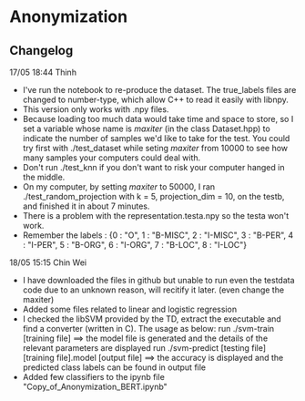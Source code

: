 # Anonymization

## Changelog
17/05 18:44 Thinh
  - I've run the notebook to re-produce the dataset. The true_labels files are changed to number-type, which allow C++ to read it easily with libnpy.
  - This version only works with .npy files.
  - Because loading too much data would take time and space to store, so I set a variable whose name is *maxiter* (in the class Dataset.hpp) to indicate the number of samples we'd like to take for the test. You could try first with ./test_dataset while seting *maxiter* from 10000 to see how many samples your computers could deal with.
  - Don't run ./test_knn if you don't want to risk your computer hanged in the middle.
  - On my computer, by setting *maxiter* to 50000, I ran ./test_random_projection with k = 5, projection_dim = 10, on the testb, and finished it in about 7 minutes.
  - There is a problem with the representation.testa.npy so the testa won't work.
  - Remember the labels : {0 : "O", 1 : "B-MISC", 2 : "I-MISC", 3 : "B-PER",
                           4 : "I-PER", 5 : "B-ORG", 6 : "I-ORG", 7 : "B-LOC", 8 : "I-LOC"}

18/05 15:15 Chin Wei
  - I have downloaded the files in github but unable to run even the testdata code due to an unknown reason, will recitify it later. (even change the maxiter)
  - Added some files related to linear and logistic regression
  - I checked the libSVM provided by the TD, extract the executable and find a converter (written in C). The usage as below:
      run ./svm-train [training file] ==> the model file is generated and the details of the relevant parameters are displayed
      run ./svm-predict [testing file] [training file].model [output file] ==> the accuracy is displayed and the predicted class labels can be found in output file
  - Added few classifiers to the ipynb file "Copy_of_Anonymization_BERT.ipynb"
